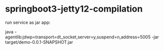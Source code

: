 # springboot3-jetty12-compilation


run service as jar app:

java -agentlib:jdwp=transport=dt_socket,server=y,suspend=n,address=5005  -jar target/demo-0.0.1-SNAPSHOT.jar